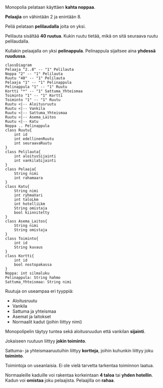 
Monopolia pelataan käyttäen **kahta noppaa**. 

**Pelaajia** on vähintään 2 ja enintään 8. 

Peliä pelataan **pelilaudalla** joita on yksi. 

Pelilauta sisältää **40 ruutua**. Kukin ruutu tietää, mikä on sitä seuraava ruutu pelilaudalla. 

Kullakin pelaajalla on yksi **pelinappula**. Pelinappula sijaitsee aina **yhdessä ruudussa**.

```mermaid
classDiagram
Pelaaja "2..8" -- "1" Pelilauta
Noppa "2" -- "1" Pelilauta
Ruutu "40" -- "1" Pelilauta
Pelaaja "1" -- "1" Pelinappula
Pelinappula "1" -- "1" Ruutu
Kortti "*" -- "1" Sattuma_Yhteismaa
Toiminto "1" -- "1" Kortti
Toiminto "1" -- "1" Ruutu
Ruutu <|-- Aloitusruutu
Ruutu <|-- Vankila
Ruutu <|-- Sattuma_Yhteismaa
Ruutu <|-- Asema_Laitos
Ruutu <|-- Katu 
Noppa .. Pelinappula
class Ruutu{
    int id
    int edellinenRuutu
    int seuraavaRuutu
}
class Pelilauta{
    int aloitusSijainti
    int vankilaSijainti
}
class Pelaaja{
    String nimi
    int rahamaara
}
class Katu{
    String nimi
    int ryhmaVari
    int taloLkm
    int hotelliLkm
    String omistaja
    bool kiinnitetty
}
class Asema_Laitos{
    String nimi
    String omistaja
}
class Toiminto{
    int id
    String kuvaus
}
class Kortti{
    int id
    bool nostopakassa
}
Noppa: int silmaluku
Pelinappula: String hahmo
Sattuma_Yhteismaa: String nimi
```

Ruutuja on useampaa eri tyyppiä:

- Aloitusruutu
- Vankila
- Sattuma ja yhteismaa
- Asemat ja laitokset
- Normaalit kadut (joihin liittyy nimi)

Monopolipelin täytyy tuntea sekä aloitusruudun että vankilan **sijainti**.

Jokaiseen ruutuun liittyy **jokin toiminto**.

Sattuma- ja yhteismaaruutuihin liittyy **kortteja**, joihin kuhunkin liittyy joku **toiminto**.

Toimintoja on useanlaisia. Ei ole vielä tarvetta tarkentaa toiminnon laatua.

Normaaleille kaduille voi rakentaa korkeintaan **4 taloa** tai **yhden hotellin**. Kadun voi **omistaa** joku pelaajista. Pelaajilla on **rahaa**.